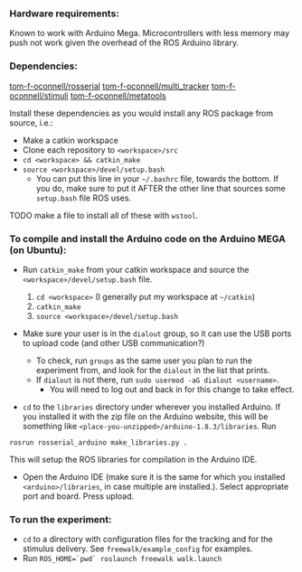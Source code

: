 
### Hardware requirements:

Known to work with Arduino Mega. Microcontrollers with less memory may push not work given the overhead of the ROS Arduino library.

### Dependencies:
[tom-f-oconnell/rosserial](https://github.com/tom-f-oconnell/rosserial)
[tom-f-oconnell/multi_tracker](https://github.com/tom-f-oconnell/multi_tracker)
[tom-f-oconnell/stimuli](https://github.com/tom-f-oconnell/stimuli)
[tom-f-oconnell/metatools](https://github.com/tom-f-oconnell/metatools)

Install these dependencies as you would install any ROS package from source, i.e.:

- Make a catkin workspace
- Clone each repository to `<workspace>/src`
- `cd <workspace> && catkin_make`
- `source <workspace>/devel/setup.bash`
	- You can put this line in your `~/.bashrc` file, towards the bottom. If you do, make sure to put it AFTER the other line that sources some `setup.bash` file ROS uses.

TODO make a file to install all of these with `wstool`.


### To compile and install the Arduino code on the Arduino MEGA (on Ubuntu):

- Run `catkin_make` from your catkin workspace and source the `<workspace>/devel/setup.bash` file.
	1. `cd <workspace>` (I generally put my workspace at `~/catkin`)
	2. `catkin_make`
	3. `source <workspace>/devel/setup.bash`

- Make sure your user is in the `dialout` group, so it can use the USB ports to upload code (and other USB communication?)
	- To check, run `groups` as the same user you plan to run the experiment from, and look for the `dialout` in the list that prints.
	- If `dialout` is not there, run `sudo usermod -aG dialout <username>`.
		- You will need to log out and back in for this change to take effect.

- `cd` to the `libraries` directory under wherever you installed Arduino. If you installed it with the zip file on the Arduino website, this will be something like `<place-you-unzipped>/arduino-1.8.3/libraries`. Run
```
rosrun rosserial_arduino make_libraries.py .
```
This will setup the ROS libraries for compilation in the Arduino IDE.

- Open the Arduino IDE (make sure it is the same for which you installed `<arduino>/libraries`, in case multiple are installed.). Select appropriate port and board. Press upload.

### To run the experiment:

- `cd` to a directory with configuration files for the tracking and for the stimulus delivery. See `freewalk/example_config` for examples.
- Run ```ROS_HOME=`pwd` roslaunch freewalk walk.launch```

